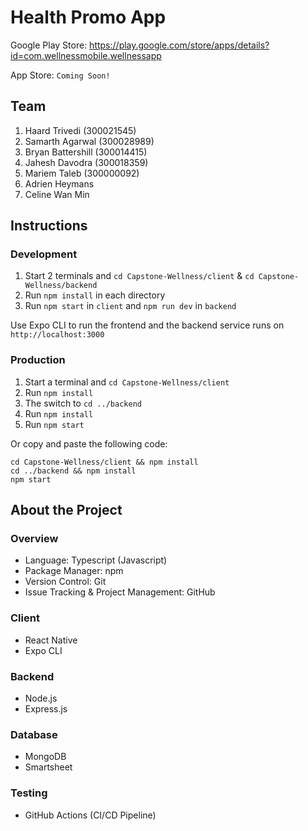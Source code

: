 # Health Promo App
Google Play Store: https://play.google.com/store/apps/details?id=com.wellnessmobile.wellnessapp

App Store: `Coming Soon!`

## Team
1. Haard Trivedi (300021545)
1. Samarth Agarwal (300028989)
1. Bryan Battershill (300014415)
1. Jahesh Davodra (300018359)
1. Mariem Taleb (300000092)
1. Adrien Heymans
1. Celine Wan Min

## Instructions

### Development
1. Start 2 terminals and `cd Capstone-Wellness/client` & `cd Capstone-Wellness/backend`
1. Run `npm install` in each directory
1. Run `npm start` in `client` and `npm run dev` in `backend`

Use Expo CLI to run the frontend and the backend service runs on `http://localhost:3000`

### Production

1. Start a terminal and `cd Capstone-Wellness/client`
1. Run `npm install`
1. The switch to `cd ../backend`
1. Run `npm install`
1. Run `npm start`

Or copy and paste the following code:
```
cd Capstone-Wellness/client && npm install
cd ../backend && npm install
npm start
```

## About the Project
### Overview
- Language: Typescript (Javascript)
- Package Manager: npm
- Version Control: Git
- Issue Tracking & Project Management: GitHub

### Client
- React Native
- Expo CLI

### Backend
- Node.js
- Express.js

### Database
- MongoDB
- Smartsheet

### Testing
- GitHub Actions (CI/CD Pipeline)
